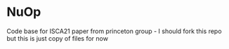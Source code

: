 # NuOp
Code base for ISCA21 paper
from princeton group - I should fork this repo but this is just copy of files for now
